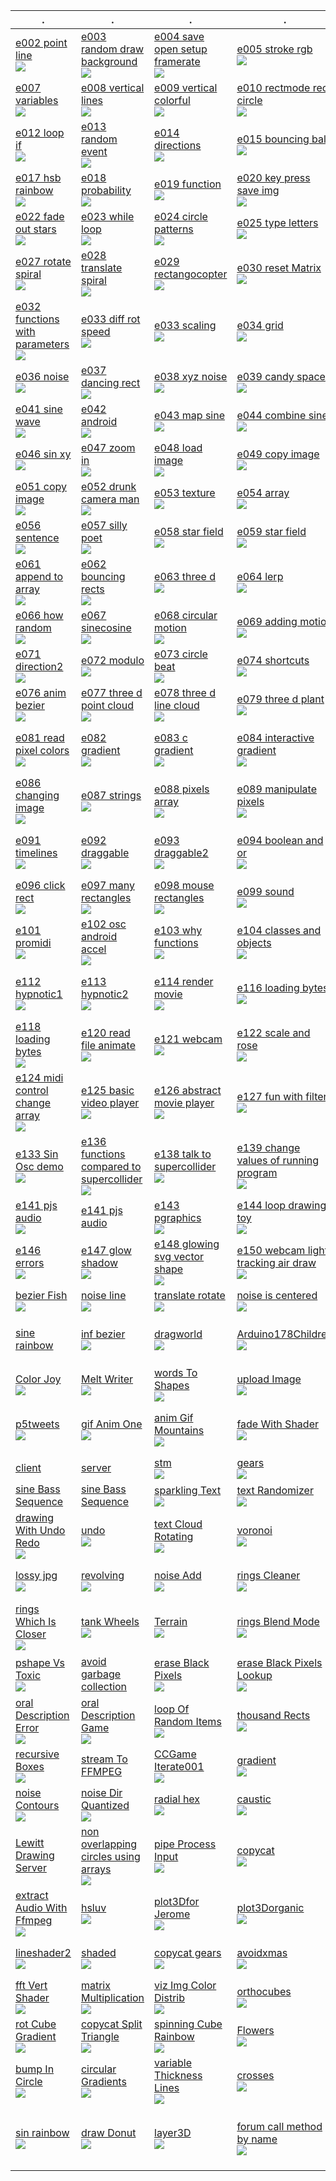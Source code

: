 | . | . | . | . | . |
| --- | --- | --- | --- | --- |
| [e002 point line<br>![](01/e002_point_line/.thumb.jpg)](https://github.com/hamoid/Fun-Programming/blob/master/processing/01/e002_point_line/) | [e003 random draw background<br>![](01/e003_random_draw_background/.thumb.jpg)](https://github.com/hamoid/Fun-Programming/blob/master/processing/01/e003_random_draw_background/) | [e004 save open setup framerate<br>![](01/e004_save_open_setup_framerate/.thumb.jpg)](https://github.com/hamoid/Fun-Programming/blob/master/processing/01/e004_save_open_setup_framerate/) | [e005 stroke rgb<br>![](01/e005_stroke_rgb/.thumb.jpg)](https://github.com/hamoid/Fun-Programming/blob/master/processing/01/e005_stroke_rgb/) | [e006 animate line<br>![](01/e006_animate_line/.thumb.jpg)](https://github.com/hamoid/Fun-Programming/blob/master/processing/01/e006_animate_line/)  |
| [e007 variables<br>![](01/e007_variables/.thumb.jpg)](https://github.com/hamoid/Fun-Programming/blob/master/processing/01/e007_variables/) | [e008 vertical lines<br>![](01/e008_vertical_lines/.thumb.jpg)](https://github.com/hamoid/Fun-Programming/blob/master/processing/01/e008_vertical_lines/) | [e009 vertical colorful<br>![](01/e009_vertical_colorful/.thumb.jpg)](https://github.com/hamoid/Fun-Programming/blob/master/processing/01/e009_vertical_colorful/) | [e010 rectmode rect circle<br>![](01/e010_rectmode_rect_circle/.thumb.jpg)](https://github.com/hamoid/Fun-Programming/blob/master/processing/01/e010_rectmode_rect_circle/) | [e011 linear motion<br>![](01/e011_linear_motion/.thumb.jpg)](https://github.com/hamoid/Fun-Programming/blob/master/processing/01/e011_linear_motion/)  |
| [e012 loop if<br>![](01/e012_loop_if/.thumb.jpg)](https://github.com/hamoid/Fun-Programming/blob/master/processing/01/e012_loop_if/) | [e013 random event<br>![](01/e013_random_event/.thumb.jpg)](https://github.com/hamoid/Fun-Programming/blob/master/processing/01/e013_random_event/) | [e014 directions<br>![](01/e014_directions/.thumb.jpg)](https://github.com/hamoid/Fun-Programming/blob/master/processing/01/e014_directions/) | [e015 bouncing ball<br>![](01/e015_bouncing_ball/.thumb.jpg)](https://github.com/hamoid/Fun-Programming/blob/master/processing/01/e015_bouncing_ball/) | [e016 rgb rainbow<br>![](01/e016_rgb_rainbow/.thumb.jpg)](https://github.com/hamoid/Fun-Programming/blob/master/processing/01/e016_rgb_rainbow/)  |
| [e017 hsb rainbow<br>![](01/e017_hsb_rainbow/.thumb.jpg)](https://github.com/hamoid/Fun-Programming/blob/master/processing/01/e017_hsb_rainbow/) | [e018 probability<br>![](01/e018_probability/.thumb.jpg)](https://github.com/hamoid/Fun-Programming/blob/master/processing/01/e018_probability/) | [e019 function<br>![](01/e019_function/.thumb.jpg)](https://github.com/hamoid/Fun-Programming/blob/master/processing/01/e019_function/) | [e020 key press save img<br>![](01/e020_key_press_save_img/.thumb.jpg)](https://github.com/hamoid/Fun-Programming/blob/master/processing/01/e020_key_press_save_img/) | [e021 key shortcuts<br>![](01/e021_key_shortcuts/.thumb.jpg)](https://github.com/hamoid/Fun-Programming/blob/master/processing/01/e021_key_shortcuts/)  |
| [e022 fade out stars<br>![](01/e022_fade_out_stars/.thumb.jpg)](https://github.com/hamoid/Fun-Programming/blob/master/processing/01/e022_fade_out_stars/) | [e023 while loop<br>![](01/e023_while_loop/.thumb.jpg)](https://github.com/hamoid/Fun-Programming/blob/master/processing/01/e023_while_loop/) | [e024 circle patterns<br>![](01/e024_circle_patterns/.thumb.jpg)](https://github.com/hamoid/Fun-Programming/blob/master/processing/01/e024_circle_patterns/) | [e025 type letters<br>![](01/e025_type_letters/.thumb.jpg)](https://github.com/hamoid/Fun-Programming/blob/master/processing/01/e025_type_letters/) | [e026 rotation<br>![](02/e026_rotation/.thumb.jpg)](https://github.com/hamoid/Fun-Programming/blob/master/processing/02/e026_rotation/)  |
| [e027 rotate spiral<br>![](02/e027_rotate_spiral/.thumb.jpg)](https://github.com/hamoid/Fun-Programming/blob/master/processing/02/e027_rotate_spiral/) | [e028 translate spiral<br>![](02/e028_translate_spiral/.thumb.jpg)](https://github.com/hamoid/Fun-Programming/blob/master/processing/02/e028_translate_spiral/) | [e029 rectangocopter<br>![](02/e029_rectangocopter/.thumb.jpg)](https://github.com/hamoid/Fun-Programming/blob/master/processing/02/e029_rectangocopter/) | [e030 reset Matrix<br>![](02/e030_resetMatrix/.thumb.jpg)](https://github.com/hamoid/Fun-Programming/blob/master/processing/02/e030_resetMatrix/) | [e031 function types<br>![](02/e031_function_types/.thumb.jpg)](https://github.com/hamoid/Fun-Programming/blob/master/processing/02/e031_function_types/)  |
| [e032 functions with parameters<br>![](02/e032_functions_with_parameters/.thumb.jpg)](https://github.com/hamoid/Fun-Programming/blob/master/processing/02/e032_functions_with_parameters/) | [e033 diff rot speed<br>![](02/e033_diff_rot_speed/.thumb.jpg)](https://github.com/hamoid/Fun-Programming/blob/master/processing/02/e033_diff_rot_speed/) | [e033 scaling<br>![](02/e033_scaling/.thumb.jpg)](https://github.com/hamoid/Fun-Programming/blob/master/processing/02/e033_scaling/) | [e034 grid<br>![](02/e034_grid/.thumb.jpg)](https://github.com/hamoid/Fun-Programming/blob/master/processing/02/e034_grid/) | [e035 rotating grid<br>![](02/e035_rotating_grid/.thumb.jpg)](https://github.com/hamoid/Fun-Programming/blob/master/processing/02/e035_rotating_grid/)  |
| [e036 noise<br>![](02/e036_noise/.thumb.jpg)](https://github.com/hamoid/Fun-Programming/blob/master/processing/02/e036_noise/) | [e037 dancing rect<br>![](02/e037_dancing_rect/.thumb.jpg)](https://github.com/hamoid/Fun-Programming/blob/master/processing/02/e037_dancing_rect/) | [e038 xyz noise<br>![](02/e038_xyz_noise/.thumb.jpg)](https://github.com/hamoid/Fun-Programming/blob/master/processing/02/e038_xyz_noise/) | [e039 candy space<br>![](02/e039_candy_space/.thumb.jpg)](https://github.com/hamoid/Fun-Programming/blob/master/processing/02/e039_candy_space/) | [e040 candy space<br>![](02/e040_candy_space/.thumb.jpg)](https://github.com/hamoid/Fun-Programming/blob/master/processing/02/e040_candy_space/)  |
| [e041 sine wave<br>![](02/e041_sine_wave/.thumb.jpg)](https://github.com/hamoid/Fun-Programming/blob/master/processing/02/e041_sine_wave/) | [e042 android<br>![](02/e042_android/.thumb.jpg)](https://github.com/hamoid/Fun-Programming/blob/master/processing/02/e042_android/) | [e043 map sine<br>![](02/e043_map_sine/.thumb.jpg)](https://github.com/hamoid/Fun-Programming/blob/master/processing/02/e043_map_sine/) | [e044 combine sine<br>![](02/e044_combine_sine/.thumb.jpg)](https://github.com/hamoid/Fun-Programming/blob/master/processing/02/e044_combine_sine/) | [e045 map color sz<br>![](02/e045_map_color_sz/.thumb.jpg)](https://github.com/hamoid/Fun-Programming/blob/master/processing/02/e045_map_color_sz/)  |
| [e046 sin xy<br>![](02/e046_sin_xy/.thumb.jpg)](https://github.com/hamoid/Fun-Programming/blob/master/processing/02/e046_sin_xy/) | [e047 zoom in<br>![](02/e047_zoom_in/.thumb.jpg)](https://github.com/hamoid/Fun-Programming/blob/master/processing/02/e047_zoom_in/) | [e048 load image<br>![](02/e048_load_image/.thumb.jpg)](https://github.com/hamoid/Fun-Programming/blob/master/processing/02/e048_load_image/) | [e049 copy image<br>![](02/e049_copy_image/.thumb.jpg)](https://github.com/hamoid/Fun-Programming/blob/master/processing/02/e049_copy_image/) | [e050 scope<br>![](02/e050_scope/.thumb.jpg)](https://github.com/hamoid/Fun-Programming/blob/master/processing/02/e050_scope/)  |
| [e051 copy image<br>![](03/e051_copy_image/.thumb.jpg)](https://github.com/hamoid/Fun-Programming/blob/master/processing/03/e051_copy_image/) | [e052 drunk camera man<br>![](03/e052_drunk_camera_man/.thumb.jpg)](https://github.com/hamoid/Fun-Programming/blob/master/processing/03/e052_drunk_camera_man/) | [e053 texture<br>![](03/e053_texture/.thumb.jpg)](https://github.com/hamoid/Fun-Programming/blob/master/processing/03/e053_texture/) | [e054 array<br>![](03/e054_array/.thumb.jpg)](https://github.com/hamoid/Fun-Programming/blob/master/processing/03/e054_array/) | [e055 array length<br>![](03/e055_array_length/.thumb.jpg)](https://github.com/hamoid/Fun-Programming/blob/master/processing/03/e055_array_length/)  |
| [e056 sentence<br>![](03/e056_sentence/.thumb.jpg)](https://github.com/hamoid/Fun-Programming/blob/master/processing/03/e056_sentence/) | [e057 silly poet<br>![](03/e057_silly_poet/.thumb.jpg)](https://github.com/hamoid/Fun-Programming/blob/master/processing/03/e057_silly_poet/) | [e058 star field<br>![](03/e058_star_field/.thumb.jpg)](https://github.com/hamoid/Fun-Programming/blob/master/processing/03/e058_star_field/) | [e059 star field<br>![](03/e059_star_field/.thumb.jpg)](https://github.com/hamoid/Fun-Programming/blob/master/processing/03/e059_star_field/) | [e060 distance<br>![](03/e060_distance/.thumb.jpg)](https://github.com/hamoid/Fun-Programming/blob/master/processing/03/e060_distance/)  |
| [e061 append to array<br>![](03/e061_append_to_array/.thumb.jpg)](https://github.com/hamoid/Fun-Programming/blob/master/processing/03/e061_append_to_array/) | [e062 bouncing rects<br>![](03/e062_bouncing_rects/.thumb.jpg)](https://github.com/hamoid/Fun-Programming/blob/master/processing/03/e062_bouncing_rects/) | [e063 three d<br>![](03/e063_three_d/.thumb.jpg)](https://github.com/hamoid/Fun-Programming/blob/master/processing/03/e063_three_d/) | [e064 lerp<br>![](03/e064_lerp/.thumb.jpg)](https://github.com/hamoid/Fun-Programming/blob/master/processing/03/e064_lerp/) | [e065 dist<br>![](03/e065_dist/.thumb.jpg)](https://github.com/hamoid/Fun-Programming/blob/master/processing/03/e065_dist/)  |
| [e066 how random<br>![](03/e066_how_random/.thumb.jpg)](https://github.com/hamoid/Fun-Programming/blob/master/processing/03/e066_how_random/) | [e067 sinecosine<br>![](03/e067_sinecosine/.thumb.jpg)](https://github.com/hamoid/Fun-Programming/blob/master/processing/03/e067_sinecosine/) | [e068 circular motion<br>![](03/e068_circular_motion/.thumb.jpg)](https://github.com/hamoid/Fun-Programming/blob/master/processing/03/e068_circular_motion/) | [e069 adding motion<br>![](03/e069_adding_motion/.thumb.jpg)](https://github.com/hamoid/Fun-Programming/blob/master/processing/03/e069_adding_motion/) | [e070 direction<br>![](03/e070_direction/.thumb.jpg)](https://github.com/hamoid/Fun-Programming/blob/master/processing/03/e070_direction/)  |
| [e071 direction2<br>![](03/e071_direction2/.thumb.jpg)](https://github.com/hamoid/Fun-Programming/blob/master/processing/03/e071_direction2/) | [e072 modulo<br>![](03/e072_modulo/.thumb.jpg)](https://github.com/hamoid/Fun-Programming/blob/master/processing/03/e072_modulo/) | [e073 circle beat<br>![](03/e073_circle_beat/.thumb.jpg)](https://github.com/hamoid/Fun-Programming/blob/master/processing/03/e073_circle_beat/) | [e074 shortcuts<br>![](03/e074_shortcuts/.thumb.jpg)](https://github.com/hamoid/Fun-Programming/blob/master/processing/03/e074_shortcuts/) | [e075 bezier<br>![](03/e075_bezier/.thumb.jpg)](https://github.com/hamoid/Fun-Programming/blob/master/processing/03/e075_bezier/)  |
| [e076 anim bezier<br>![](04/e076_anim_bezier/.thumb.jpg)](https://github.com/hamoid/Fun-Programming/blob/master/processing/04/e076_anim_bezier/) | [e077 three d point cloud<br>![](04/e077_three_d_point_cloud/.thumb.jpg)](https://github.com/hamoid/Fun-Programming/blob/master/processing/04/e077_three_d_point_cloud/) | [e078 three d line cloud<br>![](04/e078_three_d_line_cloud/.thumb.jpg)](https://github.com/hamoid/Fun-Programming/blob/master/processing/04/e078_three_d_line_cloud/) | [e079 three d plant<br>![](04/e079_three_d_plant/.thumb.jpg)](https://github.com/hamoid/Fun-Programming/blob/master/processing/04/e079_three_d_plant/) | [e080 read pixel colors<br>![](04/e080_read_pixel_colors/.thumb.jpg)](https://github.com/hamoid/Fun-Programming/blob/master/processing/04/e080_read_pixel_colors/)  |
| [e081 read pixel colors<br>![](04/e081_read_pixel_colors/.thumb.jpg)](https://github.com/hamoid/Fun-Programming/blob/master/processing/04/e081_read_pixel_colors/) | [e082 gradient<br>![](04/e082_gradient/.thumb.jpg)](https://github.com/hamoid/Fun-Programming/blob/master/processing/04/e082_gradient/) | [e083 c gradient<br>![](04/e083_c_gradient/.thumb.jpg)](https://github.com/hamoid/Fun-Programming/blob/master/processing/04/e083_c_gradient/) | [e084 interactive gradient<br>![](04/e084_interactive_gradient/.thumb.jpg)](https://github.com/hamoid/Fun-Programming/blob/master/processing/04/e084_interactive_gradient/) | [e085 changing image<br>![](04/e085_changing_image/.thumb.jpg)](https://github.com/hamoid/Fun-Programming/blob/master/processing/04/e085_changing_image/)  |
| [e086 changing image<br>![](04/e086_changing_image/.thumb.jpg)](https://github.com/hamoid/Fun-Programming/blob/master/processing/04/e086_changing_image/) | [e087 strings<br>![](04/e087_strings/.thumb.jpg)](https://github.com/hamoid/Fun-Programming/blob/master/processing/04/e087_strings/) | [e088 pixels array<br>![](04/e088_pixels_array/.thumb.jpg)](https://github.com/hamoid/Fun-Programming/blob/master/processing/04/e088_pixels_array/) | [e089 manipulate pixels<br>![](04/e089_manipulate_pixels/.thumb.jpg)](https://github.com/hamoid/Fun-Programming/blob/master/processing/04/e089_manipulate_pixels/) | [e090 hsb pixels<br>![](04/e090_hsb_pixels/.thumb.jpg)](https://github.com/hamoid/Fun-Programming/blob/master/processing/04/e090_hsb_pixels/)  |
| [e091 timelines<br>![](04/e091_timelines/.thumb.jpg)](https://github.com/hamoid/Fun-Programming/blob/master/processing/04/e091_timelines/) | [e092 draggable<br>![](04/e092_draggable/.thumb.jpg)](https://github.com/hamoid/Fun-Programming/blob/master/processing/04/e092_draggable/) | [e093 draggable2<br>![](04/e093_draggable2/.thumb.jpg)](https://github.com/hamoid/Fun-Programming/blob/master/processing/04/e093_draggable2/) | [e094 boolean and or<br>![](04/e094_boolean_and_or/.thumb.jpg)](https://github.com/hamoid/Fun-Programming/blob/master/processing/04/e094_boolean_and_or/) | [e095 draggable rect<br>![](04/e095_draggable_rect/.thumb.jpg)](https://github.com/hamoid/Fun-Programming/blob/master/processing/04/e095_draggable_rect/)  |
| [e096 click rect<br>![](04/e096_click_rect/.thumb.jpg)](https://github.com/hamoid/Fun-Programming/blob/master/processing/04/e096_click_rect/) | [e097 many rectangles<br>![](04/e097_many_rectangles/.thumb.jpg)](https://github.com/hamoid/Fun-Programming/blob/master/processing/04/e097_many_rectangles/) | [e098 mouse rectangles<br>![](04/e098_mouse_rectangles/.thumb.jpg)](https://github.com/hamoid/Fun-Programming/blob/master/processing/04/e098_mouse_rectangles/) | [e099 sound<br>![](04/e099_sound/.thumb.jpg)](https://github.com/hamoid/Fun-Programming/blob/master/processing/04/e099_sound/) | [e100 rhythm<br>![](04/e100_rhythm/.thumb.jpg)](https://github.com/hamoid/Fun-Programming/blob/master/processing/04/e100_rhythm/)  |
| [e101 promidi<br>![](05/e101_promidi/.thumb.jpg)](https://github.com/hamoid/Fun-Programming/blob/master/processing/05/e101_promidi/) | [e102 osc android accel<br>![](05/e102_osc_android_accel/.thumb.jpg)](https://github.com/hamoid/Fun-Programming/blob/master/processing/05/e102_osc_android_accel/) | [e103 why functions<br>![](05/e103_why_functions/.thumb.jpg)](https://github.com/hamoid/Fun-Programming/blob/master/processing/05/e103_why_functions/) | [e104 classes and objects<br>![](05/e104_classes_and_objects/.thumb.jpg)](https://github.com/hamoid/Fun-Programming/blob/master/processing/05/e104_classes_and_objects/) | [e111 array of objects<br>![](05/e111_array_of_objects/.thumb.jpg)](https://github.com/hamoid/Fun-Programming/blob/master/processing/05/e111_array_of_objects/)  |
| [e112 hypnotic1<br>![](05/e112_hypnotic1/.thumb.jpg)](https://github.com/hamoid/Fun-Programming/blob/master/processing/05/e112_hypnotic1/) | [e113 hypnotic2<br>![](05/e113_hypnotic2/.thumb.jpg)](https://github.com/hamoid/Fun-Programming/blob/master/processing/05/e113_hypnotic2/) | [e114 render movie<br>![](05/e114_render_movie/.thumb.jpg)](https://github.com/hamoid/Fun-Programming/blob/master/processing/05/e114_render_movie/) | [e116 loading bytes<br>![](05/e116_loading_bytes/.thumb.jpg)](https://github.com/hamoid/Fun-Programming/blob/master/processing/05/e116_loading_bytes/) | [e117 loading bytes<br>![](05/e117_loading_bytes/.thumb.jpg)](https://github.com/hamoid/Fun-Programming/blob/master/processing/05/e117_loading_bytes/)  |
| [e118 loading bytes<br>![](05/e118_loading_bytes/.thumb.jpg)](https://github.com/hamoid/Fun-Programming/blob/master/processing/05/e118_loading_bytes/) | [e120 read file animate<br>![](05/e120_read_file_animate/.thumb.jpg)](https://github.com/hamoid/Fun-Programming/blob/master/processing/05/e120_read_file_animate/) | [e121 webcam<br>![](05/e121_webcam/.thumb.jpg)](https://github.com/hamoid/Fun-Programming/blob/master/processing/05/e121_webcam/) | [e122 scale and rose<br>![](05/e122_scale_and_rose/.thumb.jpg)](https://github.com/hamoid/Fun-Programming/blob/master/processing/05/e122_scale_and_rose/) | [e123 midi control changes<br>![](05/e123_midi_control_changes/.thumb.jpg)](https://github.com/hamoid/Fun-Programming/blob/master/processing/05/e123_midi_control_changes/)  |
| [e124 midi control change array<br>![](05/e124_midi_control_change_array/.thumb.jpg)](https://github.com/hamoid/Fun-Programming/blob/master/processing/05/e124_midi_control_change_array/) | [e125 basic video player<br>![](05/e125_basic_video_player/.thumb.jpg)](https://github.com/hamoid/Fun-Programming/blob/master/processing/05/e125_basic_video_player/) | [e126 abstract movie player<br>![](06/e126_abstract_movie_player/.thumb.jpg)](https://github.com/hamoid/Fun-Programming/blob/master/processing/06/e126_abstract_movie_player/) | [e127 fun with filters<br>![](06/e127_fun_with_filters/.thumb.jpg)](https://github.com/hamoid/Fun-Programming/blob/master/processing/06/e127_fun_with_filters/) | [e128 filter animated blobs<br>![](06/e128_filter_animated_blobs/.thumb.jpg)](https://github.com/hamoid/Fun-Programming/blob/master/processing/06/e128_filter_animated_blobs/)  |
| [e133 Sin Osc demo<br>![](06/e133_SinOsc_demo/.thumb.jpg)](https://github.com/hamoid/Fun-Programming/blob/master/processing/06/e133_SinOsc_demo/) | [e136 functions compared to supercollider<br>![](06/e136_functions_compared_to_supercollider/.thumb.jpg)](https://github.com/hamoid/Fun-Programming/blob/master/processing/06/e136_functions_compared_to_supercollider/) | [e138 talk to supercollider<br>![](06/e138_talk_to_supercollider/.thumb.jpg)](https://github.com/hamoid/Fun-Programming/blob/master/processing/06/e138_talk_to_supercollider/) | [e139 change values of running program<br>![](06/e139_change_values_of_running_program/.thumb.jpg)](https://github.com/hamoid/Fun-Programming/blob/master/processing/06/e139_change_values_of_running_program/) | [e140 recursion and graphics<br>![](06/e140_recursion_and_graphics/.thumb.jpg)](https://github.com/hamoid/Fun-Programming/blob/master/processing/06/e140_recursion_and_graphics/)  |
| [e141 pjs audio<br>![](06/e141_pjs_audio/.thumb.jpg)](https://github.com/hamoid/Fun-Programming/blob/master/processing/06/e141_pjs_audio/) | [e141 pjs audio](https://github.com/hamoid/Fun-Programming/blob/master/processing/06/e141_pjs_audio/web-export/) | [e143 pgraphics<br>![](06/e143_pgraphics/.thumb.jpg)](https://github.com/hamoid/Fun-Programming/blob/master/processing/06/e143_pgraphics/) | [e144 loop drawing toy<br>![](06/e144_loop_drawing_toy/.thumb.jpg)](https://github.com/hamoid/Fun-Programming/blob/master/processing/06/e144_loop_drawing_toy/) | [e145 create animgif<br>![](06/e145_create_animgif/.thumb.jpg)](https://github.com/hamoid/Fun-Programming/blob/master/processing/06/e145_create_animgif/)  |
| [e146 errors<br>![](06/e146_errors/.thumb.jpg)](https://github.com/hamoid/Fun-Programming/blob/master/processing/06/e146_errors/) | [e147 glow shadow<br>![](06/e147_glow_shadow/.thumb.jpg)](https://github.com/hamoid/Fun-Programming/blob/master/processing/06/e147_glow_shadow/) | [e148 glowing svg vector shape<br>![](06/e148_glowing_svg_vector_shape/.thumb.jpg)](https://github.com/hamoid/Fun-Programming/blob/master/processing/06/e148_glowing_svg_vector_shape/) | [e150 webcam light tracking air draw<br>![](06/e150_webcam_light_tracking_air_draw/.thumb.jpg)](https://github.com/hamoid/Fun-Programming/blob/master/processing/06/e150_webcam_light_tracking_air_draw/) | [e151 image To Cube Matrix<br>![](07/e151_imageToCubeMatrix/.thumb.jpg)](https://github.com/hamoid/Fun-Programming/blob/master/processing/07/e151_imageToCubeMatrix/)  |
| [bezier Fish<br>![](ideas/2011/05/bezierFish/.thumb.jpg)](https://github.com/hamoid/Fun-Programming/blob/master/processing/ideas/2011/05/bezierFish/) | [noise line<br>![](ideas/2011/08/noise_line/.thumb.jpg)](https://github.com/hamoid/Fun-Programming/blob/master/processing/ideas/2011/08/noise_line/) | [translate rotate<br>![](ideas/2011/08/translate_rotate/.thumb.jpg)](https://github.com/hamoid/Fun-Programming/blob/master/processing/ideas/2011/08/translate_rotate/) | [noise is centered<br>![](ideas/2011/09/noise_is_centered/.thumb.jpg)](https://github.com/hamoid/Fun-Programming/blob/master/processing/ideas/2011/09/noise_is_centered/) | [sine acid<br>![](ideas/2011/09/sine_acid/.thumb.jpg)](https://github.com/hamoid/Fun-Programming/blob/master/processing/ideas/2011/09/sine_acid/)  |
| [sine rainbow](https://github.com/hamoid/Fun-Programming/blob/master/processing/ideas/2011/09/sine_rainbow/) | [inf bezier<br>![](ideas/2012/02/inf_bezier/.thumb.jpg)](https://github.com/hamoid/Fun-Programming/blob/master/processing/ideas/2012/02/inf_bezier/) | [dragworld<br>![](ideas/2012/06/dragworld/.thumb.jpg)](https://github.com/hamoid/Fun-Programming/blob/master/processing/ideas/2012/06/dragworld/) | [Arduino178Children<br>![](ideas/2013/01/Arduino178Children/.thumb.jpg)](https://github.com/hamoid/Fun-Programming/blob/master/processing/ideas/2013/01/Arduino178Children/) | [Barycentric Triangle Mapping<br>![](ideas/2013/02/BarycentricTriangleMapping/.thumb.jpg)](https://github.com/hamoid/Fun-Programming/blob/master/processing/ideas/2013/02/BarycentricTriangleMapping/)  |
| [Color Joy<br>![](ideas/2013/02/ColorJoy/.thumb.jpg)](https://github.com/hamoid/Fun-Programming/blob/master/processing/ideas/2013/02/ColorJoy/) | [Melt Writer<br>![](ideas/2013/02/MeltWriter/.thumb.jpg)](https://github.com/hamoid/Fun-Programming/blob/master/processing/ideas/2013/02/MeltWriter/) | [words To Shapes<br>![](ideas/2013/06/wordsToShapes/.thumb.jpg)](https://github.com/hamoid/Fun-Programming/blob/master/processing/ideas/2013/06/wordsToShapes/) | [upload Image<br>![](ideas/2013/07/uploadImage/.thumb.jpg)](https://github.com/hamoid/Fun-Programming/blob/master/processing/ideas/2013/07/uploadImage/) | [Change Var By Name](https://github.com/hamoid/Fun-Programming/blob/master/processing/ideas/2013/08/ChangeVarByName/)  |
| [p5tweets<br>![](ideas/2013/08/p5tweets/.thumb.jpg)](https://github.com/hamoid/Fun-Programming/blob/master/processing/ideas/2013/08/p5tweets/) | [gif Anim One<br>![](ideas/2013/10/gifAnimOne/.thumb.jpg)](https://github.com/hamoid/Fun-Programming/blob/master/processing/ideas/2013/10/gifAnimOne/) | [anim Gif Mountains<br>![](ideas/2013/11/animGifMountains/.thumb.jpg)](https://github.com/hamoid/Fun-Programming/blob/master/processing/ideas/2013/11/animGifMountains/) | [fade With Shader<br>![](ideas/2013/11/fadeWithShader/.thumb.jpg)](https://github.com/hamoid/Fun-Programming/blob/master/processing/ideas/2013/11/fadeWithShader/) | [image Distorts Image<br>![](ideas/2013/11/imageDistortsImage/.thumb.jpg)](https://github.com/hamoid/Fun-Programming/blob/master/processing/ideas/2013/11/imageDistortsImage/)  |
| [client](https://github.com/hamoid/Fun-Programming/blob/master/processing/ideas/2013/11/prettyDecentDisplay/client/) | [server](https://github.com/hamoid/Fun-Programming/blob/master/processing/ideas/2013/11/prettyDecentDisplay/server/) | [stm<br>![](ideas/2013/11/stm/.thumb.jpg)](https://github.com/hamoid/Fun-Programming/blob/master/processing/ideas/2013/11/stm/) | [gears<br>![](ideas/2013/12/gears/.thumb.jpg)](https://github.com/hamoid/Fun-Programming/blob/master/processing/ideas/2013/12/gears/) | [happyeoy<br>![](ideas/2013/12/happyeoy/.thumb.jpg)](https://github.com/hamoid/Fun-Programming/blob/master/processing/ideas/2013/12/happyeoy/)  |
| [sine Bass Sequence](https://github.com/hamoid/Fun-Programming/blob/master/processing/ideas/2013/12/sineBassSequence/) | [sine Bass Sequence](https://github.com/hamoid/Fun-Programming/blob/master/processing/ideas/2013/12/sineBassSequence/) | [sparkling Text<br>![](ideas/2013/12/sparklingText/.thumb.jpg)](https://github.com/hamoid/Fun-Programming/blob/master/processing/ideas/2013/12/sparklingText/) | [text Randomizer<br>![](ideas/2013/12/textRandomizer/.thumb.jpg)](https://github.com/hamoid/Fun-Programming/blob/master/processing/ideas/2013/12/textRandomizer/) | [avoid<br>![](ideas/2014/01/avoid/.thumb.jpg)](https://github.com/hamoid/Fun-Programming/blob/master/processing/ideas/2014/01/avoid/)  |
| [drawing With Undo Redo<br>![](ideas/2014/01/drawingWithUndoRedo/.thumb.jpg)](https://github.com/hamoid/Fun-Programming/blob/master/processing/ideas/2014/01/drawingWithUndoRedo/) | [undo<br>![](ideas/2014/01/undo/.thumb.jpg)](https://github.com/hamoid/Fun-Programming/blob/master/processing/ideas/2014/01/undo/) | [text Cloud Rotating<br>![](ideas/2014/02/textCloudRotating/.thumb.jpg)](https://github.com/hamoid/Fun-Programming/blob/master/processing/ideas/2014/02/textCloudRotating/) | [voronoi<br>![](ideas/2014/02/voronoi/.thumb.jpg)](https://github.com/hamoid/Fun-Programming/blob/master/processing/ideas/2014/02/voronoi/) | [long Gif Anim Loop<br>![](ideas/2014/03/longGifAnimLoop/.thumb.jpg)](https://github.com/hamoid/Fun-Programming/blob/master/processing/ideas/2014/03/longGifAnimLoop/)  |
| [lossy jpg<br>![](ideas/2014/03/lossy_jpg/.thumb.jpg)](https://github.com/hamoid/Fun-Programming/blob/master/processing/ideas/2014/03/lossy_jpg/) | [revolving<br>![](ideas/2014/03/revolving/.thumb.jpg)](https://github.com/hamoid/Fun-Programming/blob/master/processing/ideas/2014/03/revolving/) | [noise Add<br>![](ideas/2014/04/noiseAdd/.thumb.jpg)](https://github.com/hamoid/Fun-Programming/blob/master/processing/ideas/2014/04/noiseAdd/) | [rings Cleaner<br>![](ideas/2014/04/ringsCleaner/.thumb.jpg)](https://github.com/hamoid/Fun-Programming/blob/master/processing/ideas/2014/04/ringsCleaner/) | [rings Shadow<br>![](ideas/2014/04/ringsShadow/.thumb.jpg)](https://github.com/hamoid/Fun-Programming/blob/master/processing/ideas/2014/04/ringsShadow/)  |
| [rings Which Is Closer<br>![](ideas/2014/04/ringsWhichIsCloser/.thumb.jpg)](https://github.com/hamoid/Fun-Programming/blob/master/processing/ideas/2014/04/ringsWhichIsCloser/) | [tank Wheels<br>![](ideas/2014/04/tankWheels/.thumb.jpg)](https://github.com/hamoid/Fun-Programming/blob/master/processing/ideas/2014/04/tankWheels/) | [Terrain<br>![](ideas/2014/05/Terrain/.thumb.jpg)](https://github.com/hamoid/Fun-Programming/blob/master/processing/ideas/2014/05/Terrain/) | [rings Blend Mode<br>![](ideas/2014/05/ringsBlendMode/.thumb.jpg)](https://github.com/hamoid/Fun-Programming/blob/master/processing/ideas/2014/05/ringsBlendMode/) | [two Diff Reactions To OSCmsgs](https://github.com/hamoid/Fun-Programming/blob/master/processing/ideas/2014/05/twoDiffReactionsToOSCmsgs/)  |
| [pshape Vs Toxic<br>![](ideas/2014/06/pshapeVsToxic/.thumb.jpg)](https://github.com/hamoid/Fun-Programming/blob/master/processing/ideas/2014/06/pshapeVsToxic/) | [avoid garbage collection](https://github.com/hamoid/Fun-Programming/blob/master/processing/ideas/2014/08/avoid_garbage_collection/) | [erase Black Pixels<br>![](ideas/2014/09/eraseBlackPixels/.thumb.jpg)](https://github.com/hamoid/Fun-Programming/blob/master/processing/ideas/2014/09/eraseBlackPixels/) | [erase Black Pixels Lookup<br>![](ideas/2014/09/eraseBlackPixelsLookup/.thumb.jpg)](https://github.com/hamoid/Fun-Programming/blob/master/processing/ideas/2014/09/eraseBlackPixelsLookup/) | [key Pressed Var Vs Func](https://github.com/hamoid/Fun-Programming/blob/master/processing/ideas/2014/10/keyPressedVarVsFunc/)  |
| [oral Description Error<br>![](ideas/2014/10/oralDescriptionError/.thumb.jpg)](https://github.com/hamoid/Fun-Programming/blob/master/processing/ideas/2014/10/oralDescriptionError/) | [oral Description Game<br>![](ideas/2014/10/oralDescriptionGame/.thumb.jpg)](https://github.com/hamoid/Fun-Programming/blob/master/processing/ideas/2014/10/oralDescriptionGame/) | [loop Of Random Items<br>![](ideas/2014/11/loopOfRandomItems/.thumb.jpg)](https://github.com/hamoid/Fun-Programming/blob/master/processing/ideas/2014/11/loopOfRandomItems/) | [thousand Rects<br>![](ideas/2014/11/thousandRects/.thumb.jpg)](https://github.com/hamoid/Fun-Programming/blob/master/processing/ideas/2014/11/thousandRects/) | [boxes Are Light<br>![](ideas/2015/01/boxesAreLight/.thumb.jpg)](https://github.com/hamoid/Fun-Programming/blob/master/processing/ideas/2015/01/boxesAreLight/)  |
| [recursive Boxes<br>![](ideas/2015/01/recursiveBoxes/.thumb.jpg)](https://github.com/hamoid/Fun-Programming/blob/master/processing/ideas/2015/01/recursiveBoxes/) | [stream To FFMPEG](https://github.com/hamoid/Fun-Programming/blob/master/processing/ideas/2015/01/streamToFFMPEG/) | [CCGame Iterate001<br>![](ideas/2015/02/CCGame_Iterate001/.thumb.jpg)](https://github.com/hamoid/Fun-Programming/blob/master/processing/ideas/2015/02/CCGame_Iterate001/) | [gradient<br>![](ideas/2015/03/gradient/.thumb.jpg)](https://github.com/hamoid/Fun-Programming/blob/master/processing/ideas/2015/03/gradient/) | [gradient Polygon<br>![](ideas/2015/03/gradientPolygon/.thumb.jpg)](https://github.com/hamoid/Fun-Programming/blob/master/processing/ideas/2015/03/gradientPolygon/)  |
| [noise Contours<br>![](ideas/2015/09/noiseContours/.thumb.jpg)](https://github.com/hamoid/Fun-Programming/blob/master/processing/ideas/2015/09/noiseContours/) | [noise Dir Quantized<br>![](ideas/2015/09/noiseDirQuantized/.thumb.jpg)](https://github.com/hamoid/Fun-Programming/blob/master/processing/ideas/2015/09/noiseDirQuantized/) | [radial hex<br>![](ideas/2015/09/radial_hex/.thumb.jpg)](https://github.com/hamoid/Fun-Programming/blob/master/processing/ideas/2015/09/radial_hex/) | [caustic<br>![](ideas/2016/02/caustic/.thumb.jpg)](https://github.com/hamoid/Fun-Programming/blob/master/processing/ideas/2016/02/caustic/) | [Lewitt Drawing](https://github.com/hamoid/Fun-Programming/blob/master/processing/ideas/2016/05/LewittDrawing/)  |
| [Lewitt Drawing Server](https://github.com/hamoid/Fun-Programming/blob/master/processing/ideas/2016/05/LewittDrawingServer/) | [non overlapping circles using arrays<br>![](ideas/2016/07/non_overlapping_circles_using_arrays/.thumb.jpg)](https://github.com/hamoid/Fun-Programming/blob/master/processing/ideas/2016/07/non_overlapping_circles_using_arrays/) | [pipe Process Input<br>![](ideas/2016/07/pipeProcessInput/.thumb.jpg)](https://github.com/hamoid/Fun-Programming/blob/master/processing/ideas/2016/07/pipeProcessInput/) | [copycat<br>![](ideas/2017/01/copycat/.thumb.jpg)](https://github.com/hamoid/Fun-Programming/blob/master/processing/ideas/2017/01/copycat/) | [Midi Viz<br>![](ideas/2017/04/MidiViz/.thumb.jpg)](https://github.com/hamoid/Fun-Programming/blob/master/processing/ideas/2017/04/MidiViz/)  |
| [extract Audio With Ffmpeg<br>![](ideas/2017/05/extractAudioWithFfmpeg/.thumb.jpg)](https://github.com/hamoid/Fun-Programming/blob/master/processing/ideas/2017/05/extractAudioWithFfmpeg/) | [hsluv<br>![](ideas/2017/05/hsluv/.thumb.jpg)](https://github.com/hamoid/Fun-Programming/blob/master/processing/ideas/2017/05/hsluv/) | [plot3Dfor Jerome<br>![](ideas/2017/05/plot3DforJerome/.thumb.jpg)](https://github.com/hamoid/Fun-Programming/blob/master/processing/ideas/2017/05/plot3DforJerome/) | [plot3Dorganic<br>![](ideas/2017/05/plot3Dorganic/.thumb.jpg)](https://github.com/hamoid/Fun-Programming/blob/master/processing/ideas/2017/05/plot3Dorganic/) | [lineshader<br>![](ideas/2017/08/lineshader/.thumb.jpg)](https://github.com/hamoid/Fun-Programming/blob/master/processing/ideas/2017/08/lineshader/)  |
| [lineshader2<br>![](ideas/2017/08/lineshader2/.thumb.jpg)](https://github.com/hamoid/Fun-Programming/blob/master/processing/ideas/2017/08/lineshader2/) | [shaded<br>![](ideas/2017/08/shaded/.thumb.jpg)](https://github.com/hamoid/Fun-Programming/blob/master/processing/ideas/2017/08/shaded/) | [copycat gears<br>![](ideas/2017/10/copycat_gears/.thumb.jpg)](https://github.com/hamoid/Fun-Programming/blob/master/processing/ideas/2017/10/copycat_gears/) | [avoidxmas<br>![](ideas/2017/12/avoidxmas/.thumb.jpg)](https://github.com/hamoid/Fun-Programming/blob/master/processing/ideas/2017/12/avoidxmas/) | [fft Frag Shader<br>![](ideas/2018/03/fftFragShader/.thumb.jpg)](https://github.com/hamoid/Fun-Programming/blob/master/processing/ideas/2018/03/fftFragShader/)  |
| [fft Vert Shader<br>![](ideas/2018/03/fftVertShader/.thumb.jpg)](https://github.com/hamoid/Fun-Programming/blob/master/processing/ideas/2018/03/fftVertShader/) | [matrix Multiplication<br>![](ideas/2018/03/matrixMultiplication/.thumb.jpg)](https://github.com/hamoid/Fun-Programming/blob/master/processing/ideas/2018/03/matrixMultiplication/) | [viz Img Color Distrib<br>![](ideas/2018/03/vizImgColorDistrib/.thumb.jpg)](https://github.com/hamoid/Fun-Programming/blob/master/processing/ideas/2018/03/vizImgColorDistrib/) | [orthocubes<br>![](ideas/2018/04/orthocubes/.thumb.jpg)](https://github.com/hamoid/Fun-Programming/blob/master/processing/ideas/2018/04/orthocubes/) | [pan Zoom Sketch<br>![](ideas/2018/08/panZoomSketch/.thumb.jpg)](https://github.com/hamoid/Fun-Programming/blob/master/processing/ideas/2018/08/panZoomSketch/)  |
| [rot Cube Gradient<br>![](ideas/2018/09/rotCubeGradient/.thumb.jpg)](https://github.com/hamoid/Fun-Programming/blob/master/processing/ideas/2018/09/rotCubeGradient/) | [copycat Split Triangle<br>![](ideas/2018/10/copycatSplitTriangle/.thumb.jpg)](https://github.com/hamoid/Fun-Programming/blob/master/processing/ideas/2018/10/copycatSplitTriangle/) | [spinning Cube Rainbow<br>![](ideas/2018/10/spinningCubeRainbow/.thumb.jpg)](https://github.com/hamoid/Fun-Programming/blob/master/processing/ideas/2018/10/spinningCubeRainbow/) | [Flowers<br>![](ideas/2018/11/Flowers/.thumb.jpg)](https://github.com/hamoid/Fun-Programming/blob/master/processing/ideas/2018/11/Flowers/) | [bidirectional Perlin Noise<br>![](ideas/2019/01/bidirectionalPerlinNoise/.thumb.jpg)](https://github.com/hamoid/Fun-Programming/blob/master/processing/ideas/2019/01/bidirectionalPerlinNoise/)  |
| [bump In Circle<br>![](ideas/2019/01/bumpInCircle/.thumb.jpg)](https://github.com/hamoid/Fun-Programming/blob/master/processing/ideas/2019/01/bumpInCircle/) | [circular Gradients<br>![](ideas/2019/04/circularGradients/.thumb.jpg)](https://github.com/hamoid/Fun-Programming/blob/master/processing/ideas/2019/04/circularGradients/) | [variable Thickness Lines<br>![](ideas/2019/04/variableThicknessLines/.thumb.jpg)](https://github.com/hamoid/Fun-Programming/blob/master/processing/ideas/2019/04/variableThicknessLines/) | [crosses<br>![](ideas/2019/06/crosses/.thumb.jpg)](https://github.com/hamoid/Fun-Programming/blob/master/processing/ideas/2019/06/crosses/) | [Shader Texture Cube<br>![](ideas/2019/08/ShaderTextureCube/.thumb.jpg)](https://github.com/hamoid/Fun-Programming/blob/master/processing/ideas/2019/08/ShaderTextureCube/)  |
| [sin rainbow<br>![](ideas/2019/09/sin_rainbow/.thumb.jpg)](https://github.com/hamoid/Fun-Programming/blob/master/processing/ideas/2019/09/sin_rainbow/) | [draw Donut<br>![](ideas/2019/11/drawDonut/.thumb.jpg)](https://github.com/hamoid/Fun-Programming/blob/master/processing/ideas/2019/11/drawDonut/) | [layer3D<br>![](ideas/2019/11/layer3D/.thumb.jpg)](https://github.com/hamoid/Fun-Programming/blob/master/processing/ideas/2019/11/layer3D/) | [forum call method by name<br>![](ideas/2020/01/forum_call_method_by_name/.thumb.jpg)](https://github.com/hamoid/Fun-Programming/blob/master/processing/ideas/2020/01/forum_call_method_by_name/) | [irregular Line Between Two Points<br>![](ideas/2020/03/irregularLineBetweenTwoPoints/.thumb.jpg)](https://github.com/hamoid/Fun-Programming/blob/master/processing/ideas/2020/03/irregularLineBetweenTwoPoints/)  |
